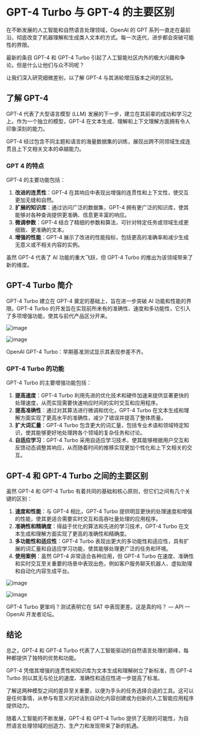 # GPT-4 Turbo 与 GPT-4 的主要区别


在不断发展的人工智能和自然语言处理领域，OpenAI 的 GPT 系列一直走在最前沿，彻底改变了机器理解和生成类人文本的方式。每一次迭代，进步都会突破可能性的界限。

最新的条目 GPT-4 和 GPT-4 Turbo 引起了人工智能社区内外的极大兴趣和争论。但是什么让他们与众不同呢？

让我们深入研究细微差别，以了解 GPT-4 与其涡轮增压版本之间的区别。

## 了解 GPT-4

GPT-4 代表了大型语言模型 (LLM) 发展的下一步，建立在其前辈的成功和学习之上。作为一个独立的模型，GPT-4 在文本生成、理解和上下文理解方面拥有令人印象深刻的能力。

GPT-4 经过包含不同主题和语言的海量数据集的训练，展现出跨不同领域生成连贯且上下文相关文本的卓越能力。

### GPT 4 的特点

GPT-4 的主要功能包括：

1. **改进的连贯性**：GPT-4 在其响应中表现出增强的连贯性和上下文性，使交互更加无缝和自然。
2. **扩展的知识库**：通过访问广泛的数据集，GPT-4 拥有更广泛的知识库，使其能够对各种查询提供更准确、信息更丰富的响应。
3. **微调参数**：GPT-4 结合了精细的参数和算法，可针对特定任务或领域生成更细致、更准确的文本。
4. **增强的性能**：GPT-4 展示了改进的性能指标，包括更高的准确率和减少生成无意义或不相关内容的实例。

虽然 GPT-4 代表了 AI 功能的重大飞跃，但 GPT-4 Turbo 的推出为该领域带来了新的维度。

## GPT-4 Turbo 简介

GPT-4 Turbo 建立在 GPT-4 奠定的基础上，旨在进一步突破 AI 功能和性能的界限。GPT-4 Turbo 的开发旨在实现前所未有的准确性、速度和多功能性，它引入了多项增强功能，使其与前代产品区分开来。

![image](https://github.com/cjoujrnelu/GPT/assets/169970613/9f6c1b06-851f-4e04-a163-78bc732ad963)

![image](https://github.com/cjoujrnelu/GPT/assets/169970613/d8ac06b6-fc7e-47a0-bce6-cab3309076d6)


OpenAI GPT-4 Turbo：早期基准测试显示其表现参差不齐。

### GPT-4 Turbo 的功能

GPT-4 Turbo 的主要增强功能包括：

1. **提高速度**：GPT-4 Turbo 利用先进的优化技术和硬件加速来提供显著更快的处理速度，从而实现需要快速响应时间的实时交互和应用程序。
2. **提高准确性**：通过对其算法进行微调和优化，GPT-4 Turbo 在文本生成和理解方面实现了更高水平的准确性，减少了错误并提高了整体质量。
3. **扩大词汇量**：GPT-4 Turbo 包含更大的词汇量，包括专业术语和领域特定知识，使其能够更好地处理跨各个领域的复杂任务和讨论。
4. **自适应学习**：GPT-4 Turbo 采用自适应学习技术，使其能够根据用户交互和反馈动态调整其响应，从而随着时间的推移实现更加个性化和上下文相关的交互。

## GPT-4 和 GPT-4 Turbo 之间的主要区别

虽然 GPT-4 和 GPT-4 Turbo 有着共同的基础和核心原则，但它们之间有几个关键的区别：

1. **速度和性能**：与 GPT-4 相比，GPT-4 Turbo 提供明显更快的处理速度和增强的性能，使其更适合需要实时交互和高吞吐量处理的应用程序。
2. **准确性和精确度**：得益于优化的算法和先进的学习技术，GPT-4 Turbo 在文本生成和理解方面实现了更高的准确性和精确度。
3. **多功能性和适应性**：GPT-4 Turbo 表现出更大的多功能性和适应性，具有扩展的词汇量和自适应学习功能，使其能够处理更广泛的任务和环境。
4. **使用案例**：虽然 GPT-4 非常适合各种应用，但 GPT-4 Turbo 在速度、准确性和实时交互至关重要的场景中表现出色，例如客户服务聊天机器人、虚拟助理和自动化内容生成平台。

![image](https://github.com/cjoujrnelu/GPT/assets/169970613/975f49e6-34e9-4a6a-88fe-874d61a24fe5)

![image](https://github.com/cjoujrnelu/GPT/assets/169970613/b6df9d8f-6df6-4d7e-b96e-7efa7a768360)


GPT-4 Turbo 更笨吗？测试表明它在 SAT 中表现更差。这是真的吗？ — API — OpenAI 开发者论坛。


## 结论

总之，GPT-4 和 GPT-4 Turbo 代表了人工智能驱动的自然语言处理的巅峰，每种都提供了独特的优势和功能。

GPT-4 凭借其增强的连贯性和知识库为文本生成和理解树立了新标准，而 GPT-4 Turbo 则以其无与伦比的速度、准确性和适应性进一步提高了标准。

了解这两种模型之间的差异至关重要，以便为手头的任务选择合适的工具。这可以是任何事情，从参与有意义的对话到自动化内容创建或为创新的人工智能应用程序提供动力。

随着人工智能的不断发展，GPT-4 和 GPT-4 Turbo 提供了无限的可能性，为自然语言处理领域的创造力、生产力和发现带来了新的机遇。



